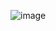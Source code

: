 ![image](https://user-images.githubusercontent.com/91452454/143868953-549a9960-66ae-44a3-9461-e9b9dedc83d7.png)
